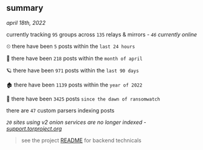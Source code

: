 
## summary
_april 18th, 2022_

currently tracking `95` groups across `135` relays & mirrors - _`46` currently online_

⏲ there have been `5` posts within the `last 24 hours`

🦈 there have been `218` posts within the `month of april`

🪐 there have been `971` posts within the `last 90 days`

🏚 there have been `1139` posts within the `year of 2022`

🦕 there have been `3425` posts `since the dawn of ransomwatch`

there are `47` custom parsers indexing posts

_`20` sites using v2 onion services are no longer indexed - [support.torproject.org](https://support.torproject.org/onionservices/v2-deprecation/)_

> see the project [README](https://github.com/thetanz/ransomwatch#ransomwatch--) for backend technicals
